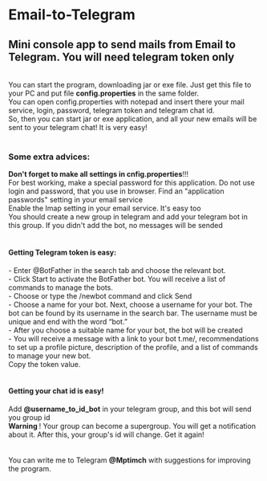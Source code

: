 <h1> Email-to-Telegram </h1>
<h2>Mini console app to send mails from Email to Telegram. You will need telegram token only </h2>
<br>
You can start the program, downloading jar or exe file. Just get this file to your PC and put file <b>config.properties</b> in the same folder.<br>
You can open config.properties with notepad and insert there your mail service, login, password, telegram token and telegram chat id.<br>
So, then you can start jar or exe application, and all your new emails will be sent to your telegram chat! It is very easy!<br>
<br>
<h3>Some extra advices:</h3>
<b>Don't forget to make all settings in cnfig.properties</b>!!!<br>
For best working, make a special password for this application. Do not use login and password, that you use in browser. Find an "application passwords" setting in your email service<br>
Enable the Imap setting in your email service. It's easy too<br>
You should create a new group in telegram and add your telegram bot in this group. If you didn't add the bot, no messages will be sended<br>
<br>
<h4>Getting Telegram token is easy: </h4>
- Enter @BotFather in the search tab and choose the relevant bot.<br>
- Click Start to activate the BotFather bot. You will receive a list of commands to manage the bots.<br>
- Choose or type the /newbot command and click Send<br>
- Choose a name for your bot. Next, choose a username for your bot. The bot can be found by its username in the search bar. The username must be unique and end with the word “bot.”<br>
- After you choose a suitable name for your bot, the bot will be created<br>
- You will receive a message with a link to your bot t.me/<bot_username>, recommendations to set up a profile picture, description of the profile, and a list of commands to manage your new bot.<br>
Copy the token value.<br>
<br>
<h4>Getting your chat id is easy! </h4>
Add <b>@username_to_id_bot</b> in your telegram group, and this bot will send you group id <br>
<b>Warning </b>! Your group can become a supergroup. You will get a notification about it. After this, your group's id will change. Get it again!<br>
<br>
<br>
You can write me to Telegram <b>@Mptimch</b> with suggestions for improving the program.

